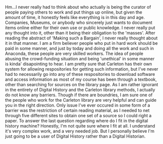 Hm...I never really had to think about who actually is being the curator of people paying others to work and put things up online, but given the amount of time, it honestly feels like everything is in this day and age. Companies, Museums, or anybody who sincerely just wants to document items online either for their own use or public knowledge. I never really put any thought into it, other than it being their obligation to the 'masses'. After reading the abstract of 'Making such a Bargain', I never really thought about it in that manner. 
I am a firm believer people who put in hard work should be paid in some manner, and just by today and doing all the work and such in Anaconda, these people are very skilled workers. The idea of people abusing the crowd-funding situation and being 'unethical' in some manner is kinda' disapointing to hear. 
I am pretty sure that Carleton has their own system for allowing respositories for getting such information, but I've never had to necessarily go into any of these respositories to download software and access information as most of my course has been through a textbook, other than searching for sources on the library page. As I am rather ignorant in the entirety of Digital History and the Carleton library methods, I actually do not know any barriers. Though if there are boundries, I am sure one of the people who work for the Carleton library are very helpful and can guide you in the right direction. Only issue I've ever occured in some form of a barrier was the restriction of certain reading material, as I needed to net through five different sites to obtain one set of a source so I could right a paper. 
To answer the last question regarding where do I fit in the digital history machine? Honestly, I'm not quite sure where I fit at all. I understand it's very complex work, and a very needed job. But I personally believe I'm just going to be a user of Digital History rather than a Digital Historian. 
